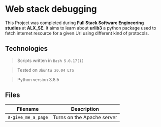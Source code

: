 # Web stack debugging
This Project was completed during **Full Stack Software Engineering studies** at **ALX_SE**. It aims to learn about **urlib3** a python package used to fetch internet resource for a given Url using different kind of protocols.


## Technologies
> Scripts written in `Bash 5.0.17(1)`

> Tested on `Ubuntu 20.04 LTS`

> Python version 3.8.5

## Files

| Filename | Description |
| -------- | ----------- |
| `0-give_me_a_page` | Turns on the Apache server |
